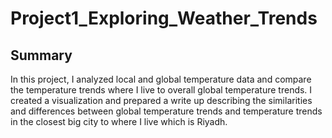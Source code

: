 # Project1_Exploring_Weather_Trends

## Summary

In this project, I analyzed local and global temperature data and compare the temperature trends where I live to overall global temperature trends. I created a visualization and prepared a write up describing the similarities and differences between global temperature trends and temperature trends in the closest big city to where I live which is Riyadh.
